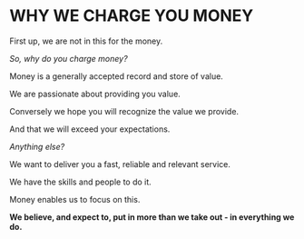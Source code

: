 WHY WE CHARGE YOU MONEY
=======================

First up, we are not in this for the money.

_So, why do you charge money?_

Money is a generally accepted record and store of value.  

We are passionate about providing you value.

Conversely we hope you will recognize the value we provide.

And that we will exceed your expectations.

_Anything else?_

We want to deliver you a fast, reliable and relevant service.

We have the skills and people to do it.

Money enables us to focus on this.

__We believe, and expect to, put in more than we take out - in everything
we do.__
